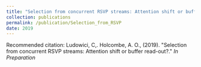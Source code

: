 ```yaml
---
title: "Selection from concurrent RSVP streams: Attention shift or buffer read-out?"
collection: publications
permalink: /publication/Selection_from_RSVP
date: 2019
---
```


Recommended citation: Ludowici, C,. Holcombe, A. O., (2019). "Selection from concurrent RSVP streams: Attention shift or buffer read-out?." <i>In Preparation</i>
